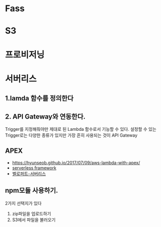 # Fass

# S3

# 프로비저닝

# 서버리스

## 1.lamda 함수를 정의한다

## 2. API Gateway와 연동한다.

Trigger를 지정해줘야만 제대로 된 Lambda 함수로서 기능할 수 있다. 설정할 수 있는 Trigger로는 다양한 종류가 있지만 가장 흔히 사용되는 것이 API Gateway

## APEX

- https://hyunseob.github.io/2017/07/09/aws-lambda-with-apex/
- [serverless framework](https://www.serverless.com/)
- [벨로퍼트-서버리스](https://velopert.com/3549)

## npm모듈 사용하기.

2가지 선택지가 있다

1. zip파일을 업로드하기
2. S3에서 파일을 불러오기
